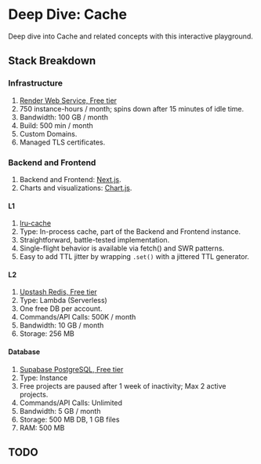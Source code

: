 # Deep Dive: Cache

Deep dive into Cache and related concepts with this interactive playground.

## Stack Breakdown

### Infrastructure

1. [Render Web Service, Free tier](https://render.com/docs/free#free-web-services)
2. 750 instance-hours / month; spins down after 15 minutes of idle time.
3. Bandwidth: 100 GB / month
4. Build: 500 min / month
5. Custom Domains.
6. Managed TLS certificates.

### Backend and Frontend

1. Backend and Frontend: [Next.js](https://nextjs.org/docs/app/getting-started).
2. Charts and visualizations: [Chart.js](https://www.chartjs.org/docs/latest/).

#### L1

1. [lru-cache](https://www.npmjs.com/package/lru-cache)
2. Type: In-process cache, part of the Backend and Frontend instance.
3. Straightforward, battle-tested implementation.
4. Single-flight behavior is available via fetch() and SWR patterns.
5. Easy to add TTL jitter by wrapping `.set()` with a jittered TTL generator.

#### L2

1. [Upstash Redis, Free tier](https://upstash.com/pricing)
2. Type: Lambda (Serverless)
3. One free DB per account.
4. Commands/API Calls: 500K / month
5. Bandwidth: 10 GB / month
6. Storage: 256 MB

#### Database

1. [Supabase PostgreSQL, Free tier](https://supabase.com/pricing)
2. Type: Instance
3. Free projects are paused after 1 week of inactivity; Max 2 active projects.
4. Commands/API Calls: Unlimited
5. Bandwidth: 5 GB / month
6. Storage: 500 MB DB, 1 GB files
7. RAM: 500 MB

## TODO
